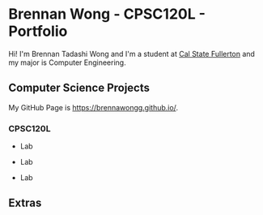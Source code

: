 Brennan Wong - CPSC120L - Portfolio
=====
Hi! I'm Brennan Tadashi Wong and I'm a student at [Cal State Fullerton](http://www.fullerton.edu/) and my major is Computer Engineering.

## Computer Science Projects

My GitHub Page is https://brennawongg.github.io/.

### CPSC120L

* Lab 

* Lab

* Lab

## Extras